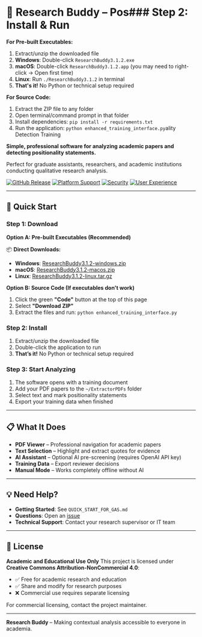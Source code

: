 # 📖 Research Buddy – Pos### Step 2: Install & Run

**For Pre-built Executables:**
1. Extract/unzip the downloaded file
2. **Windows**: Double-click `ResearchBuddy3.1.2.exe`
3. **macOS**: Double-click `ResearchBuddy3.1.2.app` (you may need to right-click → Open first time)
4. **Linux**: Run `./ResearchBuddy3.1.2` in terminal
5. **That's it!** No Python or technical setup required

**For Source Code:**
1. Extract the ZIP file to any folder
2. Open terminal/command prompt in that folder
3. Install dependencies: `pip install -r requirements.txt`
4. Run the application: `python enhanced_training_interface.py`ality Detection Training

**Simple, professional software for analyzing academic papers and detecting positionality statements.**

Perfect for graduate assistants, researchers, and academic institutions conducting qualitative research analysis.  

[![GitHub Release](https://img.shields.io/github/v/release/OhioMathTeacher/research-buddy)](https://github.com/OhioMathTeacher/research-buddy/releases/latest)
[![Platform Support](https://img.shields.io/badge/platform-Windows%20%7C%20macOS%20%7C%20Linux-blue)](https://github.com/OhioMathTeacher/research-buddy/releases/latest)
[![Security](https://img.shields.io/badge/Security-Environment%20Variables-green)](#security)
[![User Experience](https://img.shields.io/badge/UX-Modern%20Launcher-brightgreen)](#launcher)

---

## 🚀 Quick Start

### Step 1: Download

**Option A: Pre-built Executables (Recommended)**  

📦 **Direct Downloads:**
- **Windows**: [ResearchBuddy3.1.2-windows.zip](https://github.com/OhioMathTeacher/research-buddy/releases/download/v3.1.2/ResearchBuddy3.1.2-windows.zip)
- **macOS**: [ResearchBuddy3.1.2-macos.zip](https://github.com/OhioMathTeacher/research-buddy/releases/download/v3.1.2/ResearchBuddy3.1.2-macos.zip)
- **Linux**: [ResearchBuddy3.1.2-linux.tar.gz](https://github.com/OhioMathTeacher/research-buddy/releases/download/v3.1.2/ResearchBuddy3.1.2-linux.tar.gz)

**Option B: Source Code (If executables don't work)**  
1. Click the green **"Code"** button at the top of this page
2. Select **"Download ZIP"** 
3. Extract the files and run: `python enhanced_training_interface.py`

### Step 2: Install

1. Extract/unzip the downloaded file
2. Double-click the application to run
3. **That’s it!** No Python or technical setup required

### Step 3: Start Analyzing

1. The software opens with a training document
2. Add your PDF papers to the `~/ExtractorPDFs` folder
3. Select text and mark positionality statements
4. Export your training data when finished

---

## 📋 What It Does

* **PDF Viewer** – Professional navigation for academic papers
* **Text Selection** – Highlight and extract quotes for evidence
* **AI Assistant** – Optional AI pre-screening (requires OpenAI API key)
* **Training Data** – Export reviewer decisions
* **Manual Mode** – Works completely offline without AI

---

## 💡 Need Help?

* **Getting Started**: See `QUICK_START_FOR_GAS.md`
* **Questions**: Open an [issue](https://github.com/OhioMathTeacher/research-buddy/issues)
* **Technical Support**: Contact your research supervisor or IT team

---

## 📄 License

**Academic and Educational Use Only**
This project is licensed under **Creative Commons Attribution-NonCommercial 4.0**:

* ✅ Free for academic research and education
* ✅ Share and modify for research purposes
* ❌ Commercial use requires separate licensing

For commercial licensing, contact the project maintainer.

---

**Research Buddy** – Making contextual analysis accessible to everyone in academia.
